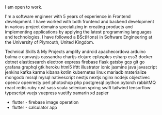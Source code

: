I am open to work.

I'm a software engineer with 5 years of experience in Frontend development. I have worked with both frontend and backend development in various project domains specializing in creating products and implementing applications by applying the latest programming languages and technologies.
I have followed a BSc(Hons) in Software Engineering at the University of Plymouth, United Kingdom.

Technical Skills & My Projects
amplify android apachecordova arduino bulma c canvasjs cassandra chartjs clojure cplusplus csharp css3 docker dotnet elasticsearch electron express firebase flask gatsby gcp git go grafana graphql gtk heroku html5 ifttt illustrator ionic jasmine java javascript jenkins kafka karma kibana kotlin kubernetes linux mariadb materialize mongodb mssql mysql nativescript nestjs nextjs nginx nodejs objectivec opencv openresty perl photoshop php postgresql python pytorch rabbitMQ react redis ruby rust sass scala selenium spring swift tailwind tensorflow typescript vuejs vuepress vuetify xamarin xd zapier

* flutter - firebase image operation
* flutter - calculator app
